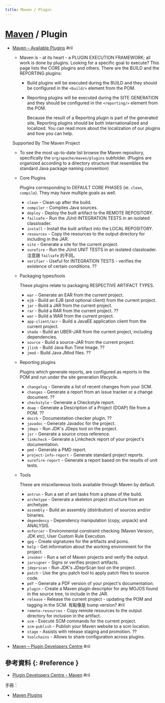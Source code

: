 ```yaml
---
title: Maven / Plugin
---
```

# [Maven](maven.md) / Plugin

  - [Maven – Available Plugins](https://maven.apache.org/plugins/index.html) #ril

      - Maven is - at its heart - a PLUGIN EXECUTION FRAMEWORK; all work is done by plugins. Looking for a specific goal to execute? This page lists the CORE plugins and others. There are the BUILD and the REPORTING plugins:

          - Build plugins will be executed during the BUILD and they should be configured in the `<build/>` element from the POM.

          - Reporting plugins will be executed during the SITE GENERATION and they should be configured in the `<reporting/>` element from the POM.

            Because the result of a Reporting plugin is part of the generated site, Reporting plugins should be both internationalized and localized. You can read more about the localization of our plugins and how you can help.

    Supported By The Maven Project

      - To see the most up-to-date list browse the Maven repository, specifically the `org/apache/maven/plugins` subfolder. (Plugins are organized according to a directory structure that resembles the standard Java package naming convention)

      - Core Plugins

        Plugins corresponding to DEFAULT CORE PHASES (ie. `clean`, `compile`). They may have multiple goals as well.

          - `clean` - Clean up after the build.
          - `compiler` - Compiles Java sources.
          - `deploy` - Deploy the built artifact to the REMOTE REPOSITORY.
          - `failsafe` - Run the JUnit INTEGRATION TESTS in an isolated classloader.
          - `install` - Install the built artifact into the LOCAL REPOSITORY.
          - `resources` - Copy the resources to the output directory for including in the JAR.
          - `site` - Generate a site for the current project.
          - `surefire` - Run the JUnit UNIT TESTS in an isolated classloader. 注意跟 `failsafe` 的不同。
          - `verifier` - Useful for INTEGRATION TESTS - verifies the existence of certain conditions. ??

      - Packaging types/tools

        These plugins relate to packaging RESPECTIVE ARTIFACT TYPES.

          - `ear` - Generate an EAR from the current project.
          - `ejb` - Build an EJB (and optional client) from the current project.
          - `jar` - Build a JAR from the current project.
          - `rar` - Build a RAR from the current project. ??
          - `war` - Build a WAR from the current project.
          - `app-client/acr` - Build a JavaEE application client from the current project.
          - `shade` - Build an UBER-JAR from the current project, including dependencies.
          - `source` - Build a source-JAR from the current project.
          - `jlink` - Build Java Run Time Image. ??
          - `jmod` - Build Java JMod files. ??

      - Reporting plugins

        Plugins which generate reports, are configured as reports in the POM and run under the site generation lifecycle.

          - `changelog` - Generate a list of recent changes from your SCM.
          - `changes` - Generate a report from an issue tracker or a change document. ??
          - `checkstyle` - Generate a Checkstyle report.
          - `doap` - Generate a Description of a Project (DOAP) file from a POM. ??
          - `docck` - Documentation checker plugin. ??
          - `javadoc` - Generate Javadoc for the project.
          - `jdeps` - Run JDK's JDeps tool on the project.
          - `jxr` - Generate a source cross reference.
          - `linkcheck` - Generate a Linkcheck report of your project's documentation.
          - `pmd` - Generate a PMD report.
          - `project-info-report` - Generate standard project reports.
          - `surefire-report` - Generate a report based on the results of unit tests.

      - Tools

        These are miscellaneous tools available through Maven by default.

          - `antrun` - Run a set of ant tasks from a phase of the build.
          - `archetype` - Generate a skeleton project structure from an archetype.
          - `assembly` - Build an assembly (distribution) of sources and/or binaries.
          - `dependency` - Dependency manipulation (copy, unpack) and ANALYSIS.
          - `enforcer` - Environmental constraint checking (Maven Version, JDK etc), User Custom Rule Execution.
          - `gpg` - Create signatures for the artifacts and poms.
          - `help` - Get information about the working environment for the project.
          - `invoker` - Run a set of Maven projects and verify the output.
          - `jarsigner` - Signs or verifies project artifacts.
          - `jdeprscan` - Run JDK's JDeprScan tool on the project.
          - `patch` - Use the gnu patch tool to apply patch files to source code.
          - `pdf` - Generate a PDF version of your project's documentation.
          - `plugin` - Create a Maven plugin descriptor for any MOJOS found in the source tree, to include in the JAR.
          - `release` - Release the current project - updating the POM and tagging in the SCM. 有點像是 bump version? #ril
          - `remote-resources` - Copy remote resources to the output directory for inclusion in the artifact.
          - `scm` - Execute SCM commands for the current project.
          - `scm-publish` - Publish your Maven website to a scm location.
          - `stage` - Assists with release staging and promotion. ??
          - `toolchains` - Allows to share configuration across plugins.

  - [Maven – Plugin Developers Centre](https://maven.apache.org/plugin-developers/index.html) #ril

## 參考資料 {: #reference }

  - [Plugin Developers Centre - Maven](https://maven.apache.org/plugin-developers/index.html) #ril

手冊：

  - [Maven Plugins](https://maven.apache.org/plugins/index.html)
